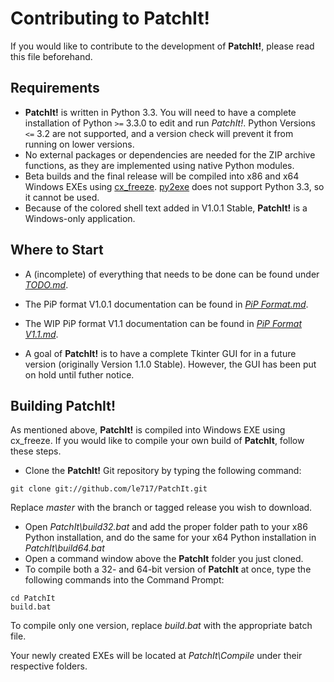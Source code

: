 Contributing to PatchIt!
========================

If you would like to contribute to the development of **PatchIt!**, please read this file beforehand.

Requirements
------------

* **PatchIt!** is written in Python 3.3. You will need to have a complete installation of Python `>=` 3.3.0 to edit and run *PatchIt!*. 
Python Versions `<=` 3.2 are not supported, and a version check will prevent it from running on lower versions.
* No external packages or dependencies are needed for the ZIP archive functions, as they are implemented using native Python modules.
* Beta builds and the final release will be compiled into x86 and x64 Windows EXEs using [cx_freeze](http://cx-freeze.sourceforge.net). 
[py2exe](http://www.py2exe.org) does not support Python 3.3, so it cannot be used.
* Because of the colored shell text added in V1.0.1 Stable, **PatchIt!** is a Windows-only application.

Where to Start
--------------

* A (incomplete) of everything that needs to be done can be found under [*TODO.md*](https://github.com/le717/PatchIt/blob/rewrite/Documentation/TODO.md).
 
* The PiP format V1.0.1 documentation can be found in [*PiP Format.md*](PiP%20Format.md).

* The WIP PiP format V1.1 documentation can be found in [*PiP Format V1.1.md*](PiP%20Format%20V1.1.md).

* A goal of **PatchIt!** is to have a complete Tkinter GUI for in a future version (originally Version 1.1.0 Stable). However, the GUI has been put on hold 
until futher notice.

Building PatchIt!
-----------------

As mentioned above, **PatchIt!** is compiled into Windows EXE using cx_freeze. If you would like to compile your own build of **PatchIt**, follow these steps.

* Clone the **PatchIt!** Git repository by typing the following command:

```
git clone git://github.com/le717/PatchIt.git
```
Replace *master* with the branch or tagged release you wish to download.

* Open *PatchIt\build32.bat* and add the proper folder path to your x86 Python installation, and do the same for your x64 Python installation in *PatchIt\build64.bat*
* Open a command window above the **PatchIt** folder you just cloned.
* To compile both a 32- and 64-bit version of **PatchIt** at once, type the following commands into the Command Prompt:

```
cd PatchIt
build.bat
```

To compile only one version, replace *build.bat* with the appropriate batch file.

Your newly created EXEs will be located at *PatchIt\Compile* under their respective folders.